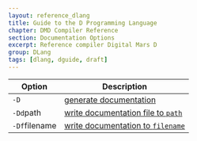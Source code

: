 ```yaml
---
layout: reference_dlang
title: Guide to the D Programming Language
chapter: DMD Compiler Reference
section: Documentation Options
excerpt: Reference compiler Digital Mars D
group: DLang
tags: [dlang, dguide, draft]
---
```


| Option | Description |
|--------|-------------|
| `-D` | [generate documentation](./opt_documentation.html)
| `-Dd`path | [write documentation file to `path`](./opt_documentation.html)
| `-Df`filename | [write documentation to `filename`](./opt_documentation.html)
